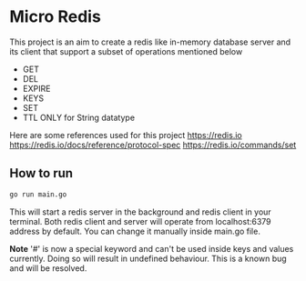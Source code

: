 # Micro Redis
This project is an aim to create a redis like in-memory database server and its client that support a subset of operations mentioned below
- GET
- DEL
- EXPIRE
- KEYS
- SET
- TTL
ONLY for String datatype

Here are some references used for this project
https://redis.io
https://redis.io/docs/reference/protocol-spec
https://redis.io/commands/set


## How to run
```bash
go run main.go
```
This will start a redis server in the background and redis client in your terminal.
Both redis client and server will operate from localhost:6379 address by default.
You can change it manually inside main.go file.


**Note**
'#' is now a special keyword and can't be used inside keys and values currently. Doing so will result in undefined behaviour. This is a known bug and will be resolved.